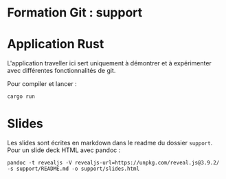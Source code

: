 # Formation Git : support

# Application Rust

L'application traveller ici sert uniquement à démontrer et à expérimenter 
avec différentes fonctionnalités de git.

Pour compiler et lancer : 
```shell
cargo run 
```

# Slides 

Les slides sont écrites en markdown dans le readme du dossier `support`.
Pour un slide deck HTML avec pandoc : 

```shell
pandoc -t revealjs -V revealjs-url=https://unpkg.com/reveal.js@3.9.2/ -s support/README.md -o support/slides.html 
```